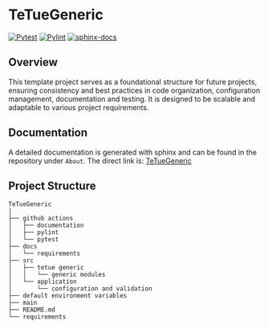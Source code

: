 # TeTueGeneric
[![Pytest](https://github.com/Technik-Tueftler/TeTueGeneric/actions/workflows/pytest.yml/badge.svg)](https://github.com/Technik-Tueftler/TeTueGeneric/actions/workflows/pytest.yml) [![Pylint](https://github.com/Technik-Tueftler/TeTueGeneric/actions/workflows/pylint.yml/badge.svg)](https://github.com/Technik-Tueftler/TeTueGeneric/actions/workflows/pylint.yml) [![sphinx-docs](https://github.com/Technik-Tueftler/TeTueGeneric/actions/workflows/documentation.yml/badge.svg)](https://github.com/Technik-Tueftler/TeTueGeneric/actions/workflows/documentation.yml)

## Overview
This template project serves as a foundational structure for future projects, ensuring consistency and best practices in code organization, configuration management, documentation and testing. It is designed to be scalable and adaptable to various project requirements.

## Documentation
A detailed documentation is generated with sphinx and can be found in the repository under `About`. The direct link is: [TeTueGeneric](https://technik-tueftler.github.io/TeTueGeneric/)

## Project Structure
```
TeTueGeneric
│
├── github actions
│   ├── documentation
│   ├── pylint
│   └── pytest
├── docs
│   └── requirements
├── src
│   ├── tetue generic 
│   │   └── generic modules
│   └── application
│       └── configuration and validation
├── default environment variables
├── main
├── README.md
└── requirements
```

